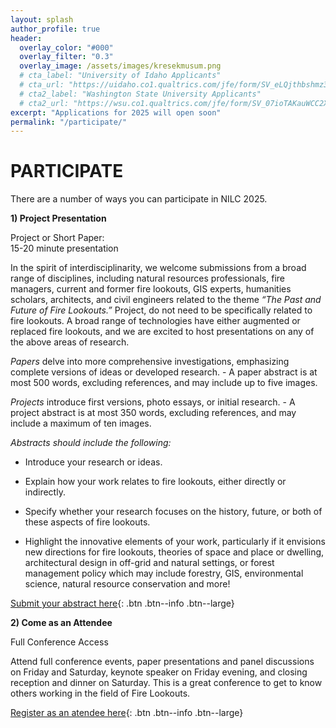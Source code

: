 ```yaml
---
layout: splash
author_profile: true
header:
  overlay_color: "#000"
  overlay_filter: "0.3"
  overlay_image: /assets/images/kresekmusum.png
  # cta_label: "University of Idaho Applicants"
  # cta_url: "https://uidaho.co1.qualtrics.com/jfe/form/SV_eLQjthbshmz3bNz"
  # cta2_label: "Washington State University Applicants"
  # cta2_url: "https://wsu.co1.qualtrics.com/jfe/form/SV_07ioTAKauWCC2X3"
excerpt: "Applications for 2025 will open soon"
permalink: "/participate/"
---
```


# **PARTICIPATE**

There are a number of ways you can participate in NILC 2025\.

**1\) Project Presentation**

Project or Short Paper:   
15-20 minute presentation

In the spirit of interdisciplinarity, we welcome submissions from a broad range of disciplines, including natural resources professionals, fire managers, current and former fire lookouts, GIS experts, humanities scholars, architects, and civil engineers related to the theme *“The Past and Future of Fire Lookouts.”* Project, do not need to be specifically related to fire lookouts. A broad range of technologies have either augmented or replaced fire lookouts, and we are excited to host presentations on any of the above areas of research. 

*Papers* delve into more comprehensive investigations, emphasizing complete versions of ideas or developed research. \- A paper abstract is at most 500 words, excluding references, and may include up to five images. 

*Projects* introduce first versions, photo essays, or initial research. \- A project abstract is at most 350 words, excluding references, and may include a maximum of ten images.

*Abstracts should include the following:*

* Introduce your research or ideas.

* Explain how your work relates to fire lookouts, either directly or indirectly.

* Specify whether your research focuses on the history, future, or both of these aspects of fire lookouts.

* Highlight the innovative elements of your work, particularly if it envisions new directions for fire lookouts, theories of space and place or dwelling, architectural design in off-grid and natural settings, or forest management policy which may include forestry, GIS, environmental science, natural resource conservation and more!

[Submit your abstract here](../join/){: .btn .btn--info .btn--large}

**2\) Come as an Attendee**

Full Conference Access

Attend full conference events, paper presentations and panel discussions on Friday and Saturday, keynote speaker on Friday evening, and closing reception and dinner on Saturday. This is a great conference to get to know others working in the field of Fire Lookouts.

[Register as an atendee here](../join/){: .btn .btn--info .btn--large}
